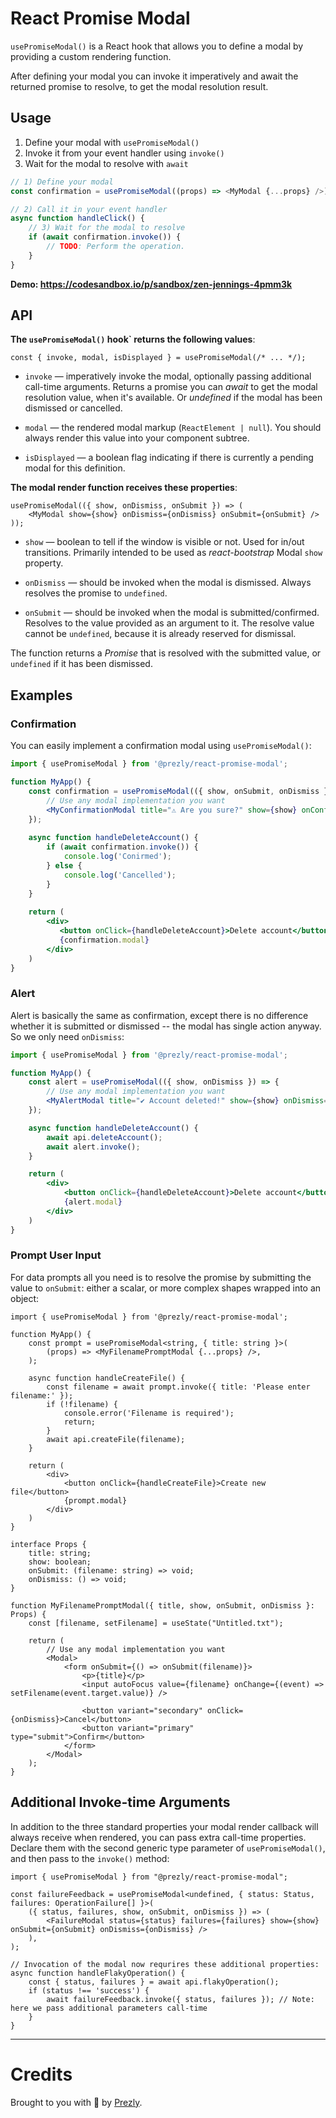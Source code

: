 # React Promise Modal

`usePromiseModal()` is a React hook that allows you to define a modal
by providing a custom rendering function.

After defining your modal you can invoke it imperatively and await the returned promise
to resolve, to get the modal resolution result.

## Usage

1. Define your modal with `usePromiseModal()`
2. Invoke it from your event handler using `invoke()`
3. Wait for the modal to resolve with `await`

```js
// 1) Define your modal
const confirmation = usePromiseModal((props) => <MyModal {...props} />);

// 2) Call it in your event handler
async function handleClick() {
    // 3) Wait for the modal to resolve
    if (await confirmation.invoke()) {
        // TODO: Perform the operation.
    }
}
```

**Demo: https://codesandbox.io/p/sandbox/zen-jennings-4pmm3k**

## API

**The `usePromiseModal()` hook` returns the following values**:

```tsx
const { invoke, modal, isDisplayed } = usePromiseModal(/* ... */);
```

- `invoke` — imperatively invoke the modal, optionally passing additional call-time arguments.
  Returns a promise you can _await_ to get the modal resolution value, when it's available. 
  Or _undefined_ if the modal has been dismissed or cancelled.

- `modal` — the rendered modal markup (`ReactElement | null`). You should always render this
  value into your component subtree.

- `isDisplayed` — a boolean flag indicating if there is currently a pending modal
  for this definition.

**The modal render function receives these properties**:

```tsx
usePromiseModal(({ show, onDismiss, onSubmit }) => (
    <MyModal show={show} onDismiss={onDismiss} onSubmit={onSubmit} />
));
```


- `show` — boolean to tell if the window is visible or not. 
   Used for in/out transitions. 
   Primarily intended to be used as *react-bootstrap* Modal `show` property.

- `onDismiss` — should be invoked when the modal is dismissed.
  Always resolves the promise to `undefined`.

- `onSubmit` — should be invoked when the modal is submitted/confirmed. 
   Resolves to the value provided as an argument to it.
   The resolve value cannot be `undefined`, because it is already reserved for dismissal.

The function returns a *Promise* that is resolved with the submitted value, 
or `undefined` if it has been dismissed.

## Examples

### Confirmation

You can easily implement a confirmation modal using `usePromiseModal()`:

```jsx
import { usePromiseModal } from '@prezly/react-promise-modal';

function MyApp() {
    const confirmation = usePromiseModal(({ show, onSubmit, onDismiss }) => {
        // Use any modal implementation you want
        <MyConfirmationModal title="⚠️ Are you sure?" show={show} onConfirm={() => onSubmit(true)} onDismiss={onDismiss} />
    });
    
    async function handleDeleteAccount() {
        if (await confirmation.invoke()) {
            console.log('Conirmed');
        } else {
            console.log('Cancelled');
        }
    }
    
    return (
        <div>
           <button onClick={handleDeleteAccount}>Delete account</button>
           {confirmation.modal}
        </div>
    )
}
```

### Alert

Alert is basically the same as confirmation, except there is no difference whether
it is submitted or dismissed -- the modal has single action anyway. 
So we only need `onDismiss`:

```jsx
import { usePromiseModal } from '@prezly/react-promise-modal';

function MyApp() {
    const alert = usePromiseModal(({ show, onDismiss }) => {
        // Use any modal implementation you want
        <MyAlertModal title="✔ Account deleted!" show={show} onDismiss={onDismiss} />
    });

    async function handleDeleteAccount() {
        await api.deleteAccount();
        await alert.invoke();
    }

    return (
        <div>
            <button onClick={handleDeleteAccount}>Delete account</button>
            {alert.modal}
        </div>
    )
}

```

### Prompt User Input

For data prompts all you need is to resolve the promise by submitting the value to `onSubmit`:
either a scalar, or more complex shapes wrapped into an object:

```tsx
import { usePromiseModal } from '@prezly/react-promise-modal';

function MyApp() {
    const prompt = usePromiseModal<string, { title: string }>(
        (props) => <MyFilenamePromptModal {...props} />,
    );

    async function handleCreateFile() {
        const filename = await prompt.invoke({ title: 'Please enter filename:' });
        if (!filename) {
            console.error('Filename is required');
            return;
        }
        await api.createFile(filename);
    }

    return (
        <div>
            <button onClick={handleCreateFile}>Create new file</button>
            {prompt.modal}
        </div>
    )
}

interface Props {
    title: string;
    show: boolean;
    onSubmit: (filename: string) => void;
    onDismiss: () => void;
}

function MyFilenamePromptModal({ title, show, onSubmit, onDismiss }: Props) {
    const [filename, setFilename] = useState("Untitled.txt");

    return (
        // Use any modal implementation you want
        <Modal>
            <form onSubmit={() => onSubmit(filename)}>
                <p>{title}</p>
                <input autoFocus value={filename} onChange={(event) => setFilename(event.target.value)} />

                <button variant="secondary" onClick={onDismiss}>Cancel</button>
                <button variant="primary" type="submit">Confirm</button>
            </form>
        </Modal>
    );
}
```

## Additional Invoke-time Arguments

In addition to the three standard properties your modal render callback will always receive when rendered,
you can pass extra call-time properties. Declare them with the second generic type parameter of `usePromiseModal()`,
and then pass to the `invoke()` method:

```tsx
import { usePromiseModal } from "@prezly/react-promise-modal";

const failureFeedback = usePromiseModal<undefined, { status: Status, failures: OperationFailure[] }>(
    ({ status, failures, show, onSubmit, onDismiss }) => (
        <FailureModal status={status} failures={failures} show={show} onSubmit={onSubmit} onDismiss={onDismiss} />
    ),
);

// Invocation of the modal now requrires these additional properties:
async function handleFlakyOperation() {
    const { status, failures } = await api.flakyOperation();
    if (status !== 'success') {
        await failureFeedback.invoke({ status, failures }); // Note: here we pass additional parameters call-time
    }
}
```

------------------

# Credits

Brought to you with :metal: by [Prezly](https://www.prezly.com/?utm_source=github&utm_campaign=react-promise-modal).
